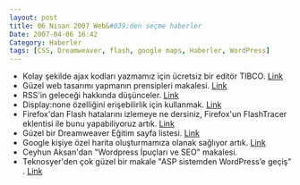 ```yaml
---
layout: post
title: 06 Nisan 2007 Web&#039;den seçme haberler
Date: 2007-04-06 16:42
Category: Haberler
tags: [CSS, Dreamweaver, flash, google maps, Haberler, WordPress]
---
```


-   Kolay şekilde ajax kodları yazmamız için ücretsiz bir editör TIBCO.
    [Link][]
-   Güzel web tasarımı yapmanın prensipleri makalesi. [Link][1]
-   RSS'in geleceği hakkında düşünceler. [Link][2]
-   Display:none özelliğini erişebilirlik için kullanmak. [Link][3]
-   Firefox'dan Flash hatalarını izlemeye ne dersiniz, Firefox'un
    FlashTracer eklentisi ile bunu yapabiliyoruz artık. [Link][4]
-   Güzel bir Dreamweaver Eğitim sayfa listesi. [Link][5]
-   Google kişiye özel harita oluşturmamıza olanak sağlıyor artık.
    [Link][6]
-   Ceyhun Aksan'dan "Wordpress İpuçları ve SEO" makalesi.
-   Teknosyer'den çok güzel bir makale "ASP sistemden WordPress’e geçiş"
    . [Link][8]


  [Link]: http://www.tibco.com/devnet/gi/product_resources_gitak1.jsp
    "Link"
  [1]: http://www.sitepoint.com/article/principles-beautiful-web-design
    "Link"
  [2]: http://www.readwriteweb.com/archives/the_future_of_rss.php "Link"
  [3]: http://sonspring.com/journal/accessible-display-none "Link"
  [4]: https://addons.mozilla.org/en-US/firefox/search?q=FlashTracer&status=4
    "Link"
  [5]: http://www.smashingmagazine.com/2007/04/04/adobe-dreamweaver-tutorials/
    "Link"
  [6]: http://googlesystem.blogspot.com/2007/04/create-personalized-google-maps.html
  [8]: http://www.teknoseyir.com/asp-sistemden-wordpresse-gecis/ "Link"
